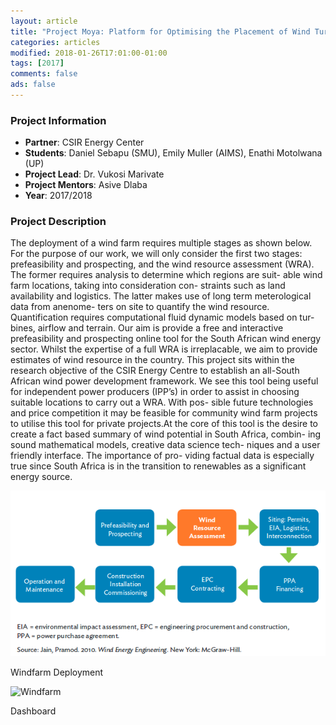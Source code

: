 ```yaml
---
layout: article
title: "Project Moya: Platform for Optimising the Placement of Wind Turbines"
categories: articles
modified: 2018-01-26T17:01:00-01:00
tags: [2017]
comments: false
ads: false
---
```



### Project Information

* **Partner**: CSIR Energy Center
* **Students**: Daniel Sebapu (SMU), Emily Muller (AIMS), Enathi Motolwana (UP)
* **Project Lead**: Dr. Vukosi Marivate
* **Project Mentors**: Asive Dlaba
* **Year**: 2017/2018

### Project Description

The deployment of a wind farm requires multiple stages
as shown below. For the purpose of our work, we
will only consider the first two stages: prefeasibility and
prospecting, and the wind resource assessment (WRA). The
former requires analysis to determine which regions are suit-
able wind farm locations, taking into consideration con-
straints such as land availability and logistics. The latter
makes use of long term meterological data from anenome-
ters on site to quantify the wind resource. Quantification
requires computational fluid dynamic models based on tur-
bines, airflow and terrain. Our aim is provide a free and interactive prefeasibility and prospecting online tool for the South African wind energy
sector. Whilst the expertise of a full WRA is irreplacable,
we aim to provide estimates of wind resource in the country.
This project sits within the research objective of the CSIR
Energy Centre to establish an all-South African wind power
development framework. We see this tool being useful for
independent power producers (IPP’s) in order to assist in
choosing suitable locations to carry out a WRA. With pos-
sible future technologies and price competition it may be
feasible for community wind farm projects to utilise this
tool for private projects.At the core of this tool is the desire to create a fact
based summary of wind potential in South Africa, combin-
ing sound mathematical models, creative data science tech-
niques and a user friendly interface. The importance of pro-
viding factual data is especially true since South Africa is in
the transition to renewables as a significant energy source.

![Windfarm](/images/moya1.png)

Windfarm Deployment

![Windfarm](/images/moyadash.png)

Dashboard